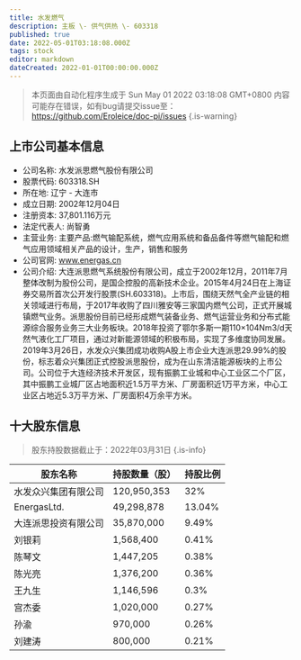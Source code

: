 ```yaml
---
title: 水发燃气
description: 主板 \- 供气供热 \- 603318
published: true
date: 2022-05-01T03:18:08.000Z
tags: stock
editor: markdown
dateCreated: 2022-01-01T00:00:00.000Z
---
```


> 本页面由自动化程序生成于 Sun May 01 2022 03:18:08 GMT+0800
> 内容可能存在错误，如有bug请提交issue至：https://github.com/Eroleice/doc-pi/issues
{.is-warning}

## 上市公司基本信息
- 公司名称: 水发派思燃气股份有限公司
- 股票代码: 603318.SH
- 所在地: 辽宁 - 大连市
- 成立日期: 2002年12月04日
- 注册资本: 37,801.116万元
- 法定代表人: 尚智勇
- 主营业务: 主要产品:燃气输配系统，燃气应用系统和备品备件等燃气输配和燃气应用领域相关产品的设计，生产，销售和服务
- 公司官网: www.energas.cn
- 公司介绍: 大连派思燃气系统股份有限公司，成立于2002年12月，2011年7月整体改制为股份公司，是国企控股的高新技术企业。2015年4月24日在上海证券交易所首次公开发行股票(SH.603318)。上市后，围绕天然气全产业链的相关领域进行布局，于2017年收购了四川雅安等三家国内燃气公司，正式开展城镇燃气业务。派思股份目前已经形成燃气装备业务、燃气运营业务和分布式能源综合服务业务三大业务板块。2018年投资了鄂尔多斯一期110×104Nm3/d天然气液化工厂项目，通过对新能源领域的积极布局，实现了多维度协同发展。2019年3月26日，水发众兴集团成功收购A股上市企业大连派思29.99%的股份，标志着众兴集团正式控股派思股份，成为在山东清洁能源板块的上市公司。公司位于大连经济技术开发区，现有振鹏工业城和中心工业区二个厂区，其中振鹏工业城厂区占地面积近1.5万平方米、厂房面积近1万平方米，中心工业区占地近5.3万平方米、厂房面积4万余平方米。


## 十大股东信息
> 股东持股数据截止于：2022年03月31日
{.is-info}

| 股东名称 | 持股数量（股） | 持股比例 |
| --- | --- | --- |
| 水发众兴集团有限公司 | 120,950,353 | 32% |
| EnergasLtd. | 49,298,878 | 13.04% |
| 大连派思投资有限公司 | 35,870,000 | 9.49% |
| 刘银莉 | 1,568,400 | 0.41% |
| 陈琴文 | 1,447,205 | 0.38% |
| 陈光亮 | 1,376,200 | 0.36% |
| 王九生 | 1,146,596 | 0.3% |
| 宫杰委 | 1,020,000 | 0.27% |
| 孙渝 | 970,000 | 0.26% |
| 刘建涛 | 800,000 | 0.21% |




